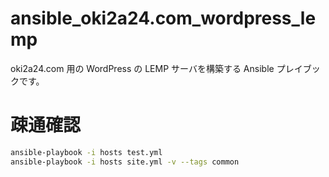 # ansible_oki2a24.com_wordpress_lemp
oki2a24.com 用の WordPress の LEMP サーバを構築する Ansible プレイブックです。

# 疎通確認
```bash
ansible-playbook -i hosts test.yml
ansible-playbook -i hosts site.yml -v --tags common
```
